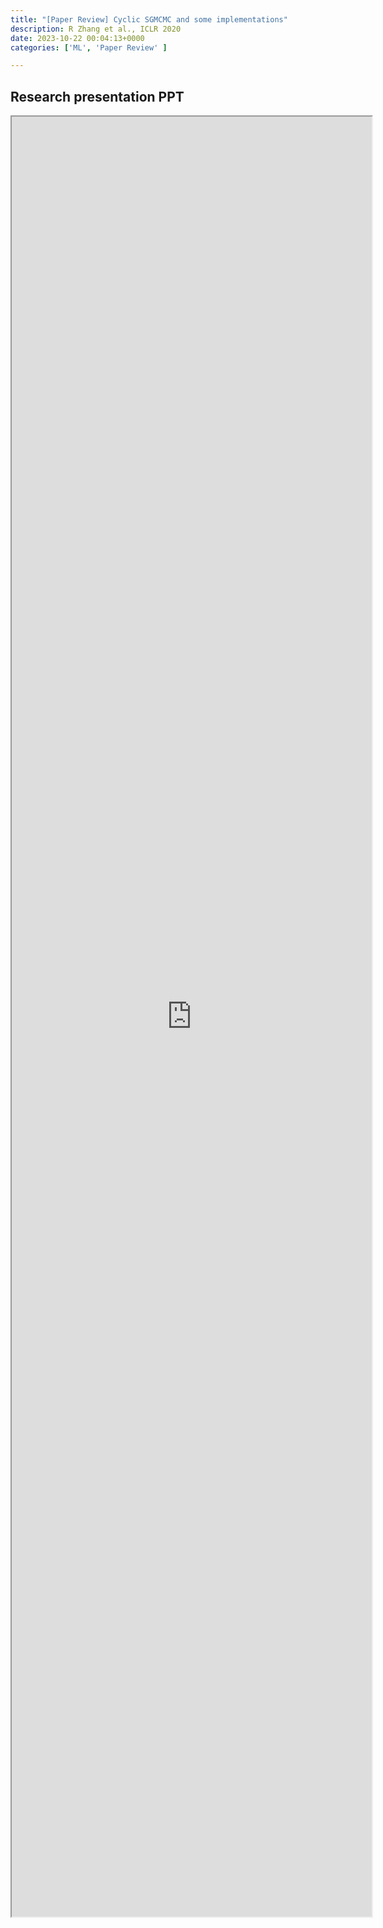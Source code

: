 ```yaml
---
title: "[Paper Review] Cyclic SGMCMC and some implementations" 
description: R Zhang et al., ICLR 2020
date: 2023-10-22 00:04:13+0000
categories: ['ML', 'Paper Review' ]

---
```



## Research presentation PPT 

<iframe src="https://kaistackr-my.sharepoint.com/personal/krait_kaist_ac_kr/_layouts/15/Doc.aspx?sourcedoc={c9dab476-a9dc-47cc-888b-205ff03de9dd}&amp;action=embedview&amp;wdAr=1.7777777777777777" style="display:block; width:60vw; height: 72vh"></iframe>
